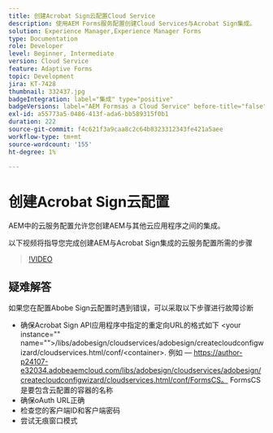 ```yaml
---
title: 创建Acrobat Sign云配置Cloud Service
description: 使用AEM Forms服务配置创建Cloud Services与Acrobat Sign集成。
solution: Experience Manager,Experience Manager Forms
type: Documentation
role: Developer
level: Beginner, Intermediate
version: Cloud Service
feature: Adaptive Forms
topic: Development
jira: KT-7428
thumbnail: 332437.jpg
badgeIntegration: label="集成" type="positive"
badgeVersions: label="AEM Formsas a Cloud Service" before-title="false"
exl-id: a55773a5-0486-413f-ada6-bb589315f0b1
duration: 222
source-git-commit: f4c621f3a9caa8c2c64b8323312343fe421a5aee
workflow-type: tm+mt
source-wordcount: '155'
ht-degree: 1%

---
```


# 创建Acrobat Sign云配置

AEM中的云服务配置允许您创建AEM与其他云应用程序之间的集成。

以下视频将指导您完成创建AEM与Acrobat Sign集成的云服务配置所需的步骤

>[!VIDEO](https://video.tv.adobe.com/v/332437?quality=12&learn=on)

## 疑难解答

如果您在配置Abobe Sign云配置时遇到错误，可以采取以下步骤进行故障诊断
* 确保Acrobat Sign API应用程序中指定的重定向URL的格式如下
&lt;your instance=&quot;&quot; name=&quot;&quot;>/libs/adobesign/cloudservices/adobesign/createcloudconfigwizard/cloudservices.html/conf/&lt;container>.
例如 — https://author-p24107-e32034.adobeaemcloud.com/libs/adobesign/cloudservices/adobesign/createcloudconfigwizard/cloudservices.html/conf/FormsCS。 FormsCS是要包含云配置的容器的名称
* 确保oAuth URL正确
* 检查您的客户端ID和客户端密码
* 尝试无痕窗口模式

